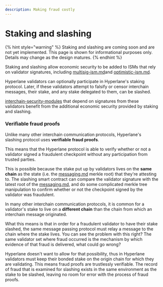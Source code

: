```yaml
---
description: Making fraud costly
---
```


# Staking and slashing

{% hint style="warning" %}
Staking and slashing are coming soon and are not yet implemented. This page is shown for informational purposes only. Details may change as the design matures.
{% endhint %}

Staking and slashing allow economic security to be added to ISMs that rely on validator signatures, including [multisig-ism.md](interchain-security-modules/multisig-ism.md "mention")and [optimistic-ism.md](interchain-security-modules/optimistic-ism.md "mention").

Hyperlane validators can optionally participate in Hyperlane's staking protocol. Later, if these validators attempt to falsify or censor interchain messages, their stake, and any stake delegated to them, can be slashed.

[interchain-security-modules](interchain-security-modules/ "mention") that depend on signatures from these validators benefit from the additional economic security provided by staking and slashing.

### Verifiable fraud proofs

Unlike many other interchain communication protocols, Hyperlane's slashing protocol uses **verifiable fraud proofs**.

This means that the Hyperlane protocol is able to verify whether or not a validator signed a fraudulent checkpoint without any participation from trusted parties.

This is possible because the stake put up by validators lives on the **same chain** as the state (i.e. the [messaging.md](../messaging.md "mention") merkle root) that they're attesting to. The slashing smart contract can compare the validator signature with the latest root of the [messaging.md](../messaging.md "mention"), and do some complicated merkle tree manipulation to confirm whether or not the checkpoint signed by the validator was fraudulent.

In many other interchain communication protocols, it is common for a validator's stake to live on a **different chain** than the chain from which an interchain message originated.

What this means is that in order for a fraudulent validator to have their stake slashed, the same message passing protocol must relay a message to the chain where the stake lives. You can see the problem with this right? The same validator set where fraud occurred is the mechanism by which evidence of that fraud is delivered, what could go wrong?

Hyperlane doesn't want to allow for that possibility, thus in Hyperlane validators must keep their bonded stake on the origin chain for which they are validating. This means fraud proofs are trustlessly verifiable. The record of fraud that is examined for slashing exists in the same environment as the stake to be slashed, leaving no room for error with the process of fraud proofs.&#x20;

